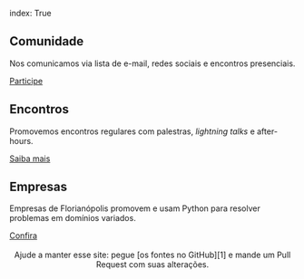 index: True
<div class="icons-row row text-center">
    <div class="container">
        <div class="col-md-4">
            <h3><i class="fa fa-users fa-3x"></i></h3>
            <h2>Comunidade</h2>
            <p>Nos comunicamos via lista de e-mail, redes sociais e encontros presenciais.</p>
            <a class="btn btn-primary" href="/comunidade">Participe</a>
        </div>
        <div class="col-md-4">
            <div class="icon-block">
                <h3><i class="fa fa-comments fa-3x"></i></h3>
                <h2>Encontros</h2>
                <p>Promovemos encontros regulares com palestras, <em>lightning talks</em> e after-hours.</p>
                <a class="btn btn-primary" href="/encontros">Saiba mais</a>
            </div>
        </div>
        <div class="col-md-4">
            <div>
                <h3><i class="fa fa-building-o fa-3x"></i></h3>
                <h2>Empresas</h2>
                <p>Empresas de Florianópolis promovem e usam Python para resolver problemas em domínios variados.</p>
                <a class="btn btn-primary" href="/empresas">Confira</a>
            </div>
        </div>
    </div>
</div>

<br>

<center>
Ajude a manter esse site: pegue [os fontes no GitHub][1] e mande um
Pull Request com suas alterações.
</center>

<br>

[1]: https://github.com/PythonFloripa/pythonfloripa.github.io
